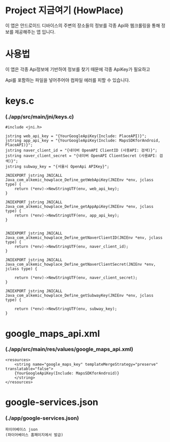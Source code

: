 # Project 지금여기 (HowPlace)

이 앱은 안드로이드 디바이스의 주변의 장소들의 정보를 각종 Api와 웹크롤링을 통해 정보를 제공해주는 앱 입니다.

# 사용법

이 앱은 각종 Api정보에 기반하여 정보를 찾기 때문에 각종 ApiKey가 필요하고

Api를 포함하는 파일을 넣어주어야 컴파일 에러를 피할 수 있습니다.

# keys.c
### (./app/src/main/jni/keys.c)
```
#include <jni.h>

jstring web_api_key = "{YourGoogleApiKey(Include: PlaceAPI)}";
jstring app_api_key = "{YourGoogleApiKey(Include: MapsSDKforAndroid, PlaceAPI)}";
jstring naver_client_id = "{네이버 OpenAPI ClientID (사용API: 검색)}";
jstring naver_client_secret = "{네이버 OpenAPI ClientSecret (사용API: 검색)}";
jstring subway_key = "{서울시 OpenApi APIKey}"; 

JNIEXPORT jstring JNICALL
Java_com_alkemic_howplace_Define_getWebApiKey(JNIEnv *env, jclass type) {
    return (*env)->NewStringUTF(env, web_api_key);
}

JNIEXPORT jstring JNICALL
Java_com_alkemic_howplace_Define_getAppApiKey(JNIEnv *env, jclass type) {
    return (*env)->NewStringUTF(env, app_api_key);
}


JNIEXPORT jstring JNICALL
Java_com_alkemic_howplace_Define_getNaverClientID(JNIEnv *env, jclass type) {
    return (*env)->NewStringUTF(env, naver_client_id);
}

JNIEXPORT jstring JNICALL
Java_com_alkemic_howplace_Define_getNaverClientSecret(JNIEnv *env, jclass type) {

    return (*env)->NewStringUTF(env, naver_client_secret);
}

JNIEXPORT jstring JNICALL
Java_com_alkemic_howplace_Define_getSubwayKey(JNIEnv *env, jclass type) {

    return (*env)->NewStringUTF(env, subway_key);
}

```

# google_maps_api.xml
### (./app/src/main/res/values/google_maps_api.xml)
```
<resources>
    <string name="google_maps_key" templateMergeStrategy="preserve" translatable="false">
    {YourGoogleApiKey(Include: MapsSDKforAndroid)}
    </string>
</resources>
```

# google-services.json
### (./app/google-services.json)
```
파이어베이스 json
(파이어베이스 홈페이지에서 발급)
```


